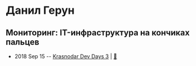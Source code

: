 # Данил Герун

## Мониторинг: IT-инфраструктура на кончиках пальцев
- 2018 Sep 15 -- [Krasnodar Dev Days 3](https://www.youtube.com/watch?v=2HWMyDPrpVw)  | [:notebook:](https://yadi.sk/i/zL9Q_H-EgorwXw)  
